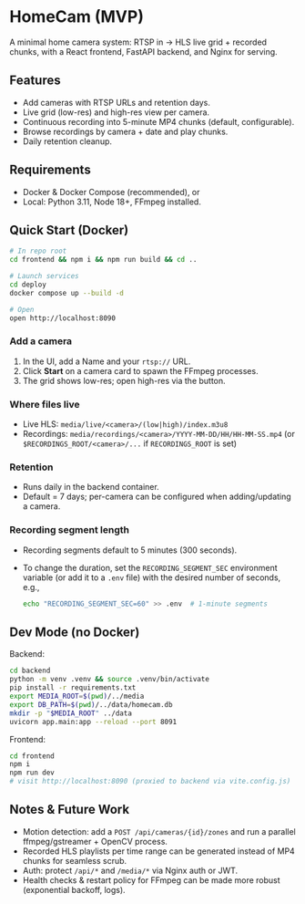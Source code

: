 # HomeCam (MVP)

A minimal home camera system: RTSP in → HLS live grid + recorded chunks, with a React frontend, FastAPI backend, and Nginx for serving.

## Features
- Add cameras with RTSP URLs and retention days.
- Live grid (low-res) and high-res view per camera.
- Continuous recording into 5-minute MP4 chunks (default, configurable).
- Browse recordings by camera + date and play chunks.
- Daily retention cleanup.

## Requirements
- Docker & Docker Compose (recommended), or
- Local: Python 3.11, Node 18+, FFmpeg installed.

## Quick Start (Docker)

```bash
# In repo root
cd frontend && npm i && npm run build && cd ..

# Launch services
cd deploy
docker compose up --build -d

# Open
open http://localhost:8090
```

### Add a camera

1. In the UI, add a Name and your `rtsp://` URL.
2. Click **Start** on a camera card to spawn the FFmpeg processes.
3. The grid shows low-res; open high-res via the button.

### Where files live

* Live HLS: `media/live/<camera>/(low|high)/index.m3u8`
* Recordings: `media/recordings/<camera>/YYYY-MM-DD/HH/HH-MM-SS.mp4` (or `$RECORDINGS_ROOT/<camera>/...` if `RECORDINGS_ROOT` is set)

### Retention

* Runs daily in the backend container.
* Default = 7 days; per-camera can be configured when adding/updating a camera.

### Recording segment length

* Recording segments default to 5 minutes (300 seconds).
* To change the duration, set the `RECORDING_SEGMENT_SEC` environment variable
  (or add it to a `.env` file) with the desired number of seconds, e.g.,

  ```bash
  echo "RECORDING_SEGMENT_SEC=60" >> .env  # 1-minute segments
  ```

## Dev Mode (no Docker)

Backend:

```bash
cd backend
python -m venv .venv && source .venv/bin/activate
pip install -r requirements.txt
export MEDIA_ROOT=$(pwd)/../media
export DB_PATH=$(pwd)/../data/homecam.db
mkdir -p "$MEDIA_ROOT" ../data
uvicorn app.main:app --reload --port 8091
```

Frontend:

```bash
cd frontend
npm i
npm run dev
# visit http://localhost:8090 (proxied to backend via vite.config.js)
```

## Notes & Future Work

* Motion detection: add a `POST /api/cameras/{id}/zones` and run a parallel ffmpeg/gstreamer + OpenCV process.
* Recorded HLS playlists per time range can be generated instead of MP4 chunks for seamless scrub.
* Auth: protect `/api/*` and `/media/*` via Nginx auth or JWT.
* Health checks & restart policy for FFmpeg can be made more robust (exponential backoff, logs).
